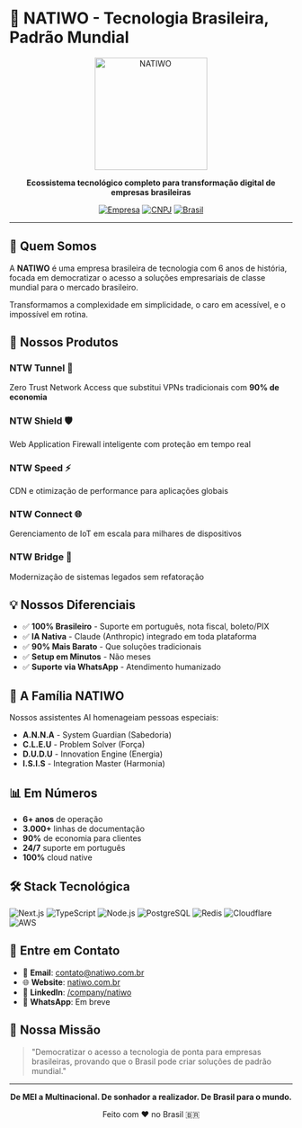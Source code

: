 # 🚀 NATIWO - Tecnologia Brasileira, Padrão Mundial

<div align="center">
  <img src="https://github.com/NatiwoSistemas/natiwo-platform/blob/main/Tunnel/n.svg" alt="NATIWO" width="200"/>

  **Ecossistema tecnológico completo para transformação digital de empresas brasileiras**

  [![Empresa](https://img.shields.io/badge/Desde-2019-green)](https://natiwo.com.br)
  [![CNPJ](https://img.shields.io/badge/CNPJ-33.067.373%2F0001--39-blue)](https://natiwo.com.br)
  [![Brasil](https://img.shields.io/badge/Feito%20no-Brasil-yellow)](https://natiwo.com.br)
</div>

---

## 🎯 **Quem Somos**

A **NATIWO** é uma empresa brasileira de tecnologia com 6 anos de história, focada em democratizar o acesso a soluções empresariais de classe mundial para o mercado brasileiro.

Transformamos a complexidade em simplicidade, o caro em acessível, e o impossível em rotina.

## 🚀 **Nossos Produtos**

### NTW Tunnel 🔐
Zero Trust Network Access que substitui VPNs tradicionais com **90% de economia**

### NTW Shield 🛡️
Web Application Firewall inteligente com proteção em tempo real

### NTW Speed ⚡
CDN e otimização de performance para aplicações globais

### NTW Connect 🌐
Gerenciamento de IoT em escala para milhares de dispositivos

### NTW Bridge 🌉
Modernização de sistemas legados sem refatoração

## 💡 **Nossos Diferenciais**

- ✅ **100% Brasileiro** - Suporte em português, nota fiscal, boleto/PIX
- ✅ **IA Nativa** - Claude (Anthropic) integrado em toda plataforma
- ✅ **90% Mais Barato** - Que soluções tradicionais
- ✅ **Setup em Minutos** - Não meses
- ✅ **Suporte via WhatsApp** - Atendimento humanizado

## 💝 **A Família NATIWO**

Nossos assistentes AI homenageiam pessoas especiais:

- **A.N.N.A** - System Guardian (Sabedoria)
- **C.L.E.U** - Problem Solver (Força)
- **D.U.D.U** - Innovation Engine (Energia)
- **I.S.I.S** - Integration Master (Harmonia)

## 📊 **Em Números**

- **6+ anos** de operação
- **3.000+** linhas de documentação
- **90%** de economia para clientes
- **24/7** suporte em português
- **100%** cloud native

## 🛠️ **Stack Tecnológica**

![Next.js](https://img.shields.io/badge/Next.js-000000?style=flat&logo=next.js&logoColor=white)
![TypeScript](https://img.shields.io/badge/TypeScript-007ACC?style=flat&logo=typescript&logoColor=white)
![Node.js](https://img.shields.io/badge/Node.js-339933?style=flat&logo=node.js&logoColor=white)
![PostgreSQL](https://img.shields.io/badge/PostgreSQL-336791?style=flat&logo=postgresql&logoColor=white)
![Redis](https://img.shields.io/badge/Redis-DC382D?style=flat&logo=redis&logoColor=white)
![Cloudflare](https://img.shields.io/badge/Cloudflare-F38020?style=flat&logo=cloudflare&logoColor=white)
![AWS](https://img.shields.io/badge/AWS-232F3E?style=flat&logo=amazon-aws&logoColor=white)

## 🤝 **Entre em Contato**

- 📧 **Email**: contato@natiwo.com.br
- 🌐 **Website**: [natiwo.com.br](https://natiwo.com.br)
- 💼 **LinkedIn**: [/company/natiwo](https://linkedin.com/company/natiwo)
- 📱 **WhatsApp**: Em breve

## 🎯 **Nossa Missão**

> "Democratizar o acesso a tecnologia de ponta para empresas brasileiras, provando que o Brasil pode criar soluções de padrão mundial."

---

<div align="center">

  **De MEI a Multinacional. De sonhador a realizador. De Brasil para o mundo.**

  Feito com ❤️ no Brasil 🇧🇷

</div>